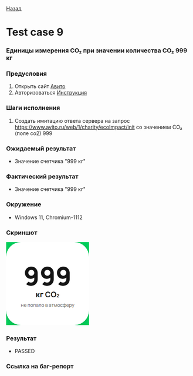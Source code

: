 [Назад](../TESTCASES.md)

# Test case  9

### Единицы измерения CO₂  при значении количества CO₂ 999 кг


### Предусловия
1. Открыть сайт [Авито](https://www.avito.ru/avito-care/eco-impact)    
2. Авторизоваться  [Инструкция](../autotests/README.md)   

### Шаги исполнения
1. Создать имитацию ответа сервера на запрос https://www.avito.ru/web/1/charity/ecoImpact/init со значением CO₂ (поле co2) 999  

### Ожидаемый результат
* Значение счетчика "999 кг"  

### Фактический результат
*  Значение счетчика "999 кг"  


### Окружение
* Windows 11, Chromium-1112   
  

### Скриншот
![screenshot-9](../output/tc-9-CO2.png)    

### Результат
* PASSED  


### Ссылка на баг-репорт

